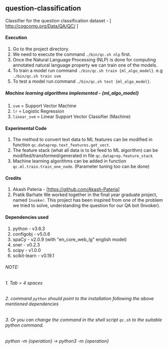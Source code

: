 ## question-classification
Classifier for the question classification dataset - [ http://cogcomp.org/Data/QA/QC/ ]

#### Execution
1. Go to the project directory.
2. We need to execute the command `./bin/qc.sh nlp` first.
3. Once the Natural Language Processing (NLP) is done for computing annotated natural language property we can train one of the models.
4. To train a model run command `./bin/qc.sh train {ml_algo_model}`. e.g `./bin/qc.sh train svm`
5. To test a model run command `./bin/qc.sh test {ml_algo_model}`.

##### Machine learning algorithms implemented - {ml_algo_model}
1. `svm` = Support Vector Machine
2. `lr` = Logistic Regression
3. `linear_svm` = Linear Support Vector Classifier (Machine)

#### Experimental Code

1. The method to convert text data to ML features can be modified in function `qc.dataprep.text_features.get_vect`.
2. The feature stack (what all data is to be feed to ML algorithm) can be modified/transformed/generated in file `qc.dataprep.feature_stack`
3. Machine learning algorithms can be added in function `qc.ml.train.train_one_node`. (Parameter tuning too can be done)

#### Credits

1. Akash Pateria - [https://github.com/Akash-Pateria]
2. Pratik Barhate
We worked together in the final year graduate project, named `Invoker`. This project has been inspired from one of 
the problem we tried to solve, understanding the question for our QA bot (Invoker).

#### Dependencies used

1. python - v3.6.3
2. configobj - v5.0.6
3. spaCy - v2.0.9 (with "en_core_web_lg" english model)
4. sner - v0.2.3
5. scipy - v1.0.0
6. scikit-learn - v0.19.1

###### *NOTE:*
###### *1. Tab = 4 spaces*
###### *2. command `python` should point to the installation following the above mentioned dependencies*
###### *3. Or you can change the command in the shell script `qc.sh` to the suitable python command.*
###### *python -m {operation} -> python3 -m {operation}*
